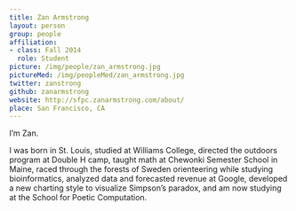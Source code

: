 ```yaml
---
title: Zan Armstrong
layout: person
group: people
affiliation:
- class: Fall 2014
  role: Student
picture: /img/people/zan_armstrong.jpg
pictureMed: /img/peopleMed/zan_armstrong.jpg
twitter: zanstrong
github: zanarmstrong
website: http://sfpc.zanarmstrong.com/about/
place: San Francisco, CA
---
```

I’m Zan.

I was born in St. Louis, studied at Williams College, directed the outdoors program at Double H camp, taught math at Chewonki Semester School in Maine, raced through the forests of Sweden orienteering while studying bioinformatics, analyzed data and forecasted revenue at Google, developed a new charting style to visualize Simpson’s paradox, and am now studying at the School for Poetic Computation.